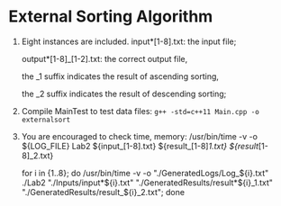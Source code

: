 # External Sorting Algorithm

1. Eight instances are included.
   input*[1-8].txt: the input file;
   
   output*[1-8]\_[1-2].txt: the correct output file,
   
   the \_1 suffix indicates the result of ascending sorting,
   
   the \_2 suffix indicates the result of descending sorting;

2. Compile MainTest to test data files: `g++ -std=c++11 Main.cpp -o externalsort`

3. You are encouraged to check time, memory:
   /usr/bin/time -v -o ${LOG_FILE} Lab2 ${input_[1-8].txt} ${result_[1-8]_1.txt} ${result_[1-8]_2.txt}
   
   for i in {1..8}; do /usr/bin/time -v -o "./GeneratedLogs/Log_${i}.txt" ./Lab2 "./Inputs/input*${i}.txt" "./GeneratedResults/result*${i}_1.txt" "./GeneratedResults/result_${i}\_2.txt"; done
